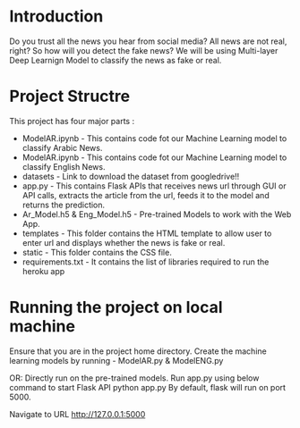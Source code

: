# Introduction
Do you trust all the news you hear from social media? All news are not real, right? So how will you detect the fake news? We will be using Multi-layer Deep Learnign Model to classify the news as fake or real.

# Project Structre
This project has four major parts :

* ModelAR.ipynb - This contains code fot our Machine Learning model to classify Arabic News.
* ModelAR.ipynb - This contains code fot our Machine Learning model to classify English News.
* datasets - Link to download the dataset from googledrive!!
* app.py - This contains Flask APIs that receives news url through GUI or API calls, extracts the article from the url, feeds it to the model and returns the prediction.
* Ar_Model.h5 & Eng_Model.h5 - Pre-trained Models to work with the Web App.
* templates - This folder contains the HTML template to allow user to enter url and displays whether the news is fake or real.
* static - This folder contains the CSS file.
* requirements.txt - It contains the list of libraries required to run the heroku app

# Running the project on local machine

Ensure that you are in the project home directory. Create the machine learning models by running  - ModelAR.py & ModelENG.py

OR: 
Directly run on the pre-trained models.
Run app.py using below command to start Flask API
python app.py
By default, flask will run on port 5000.

Navigate to URL http://127.0.0.1:5000 
